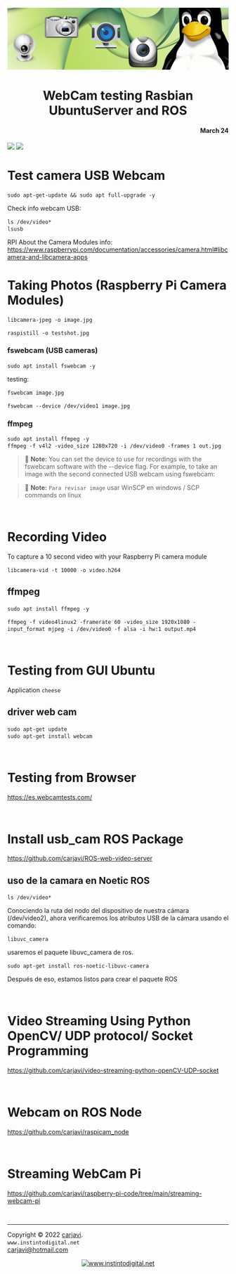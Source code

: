 <p align="center"><img src="./img/webcam.jpg" width="800"  alt=" " /></p>
<h1 align="center"> WebCam testing Rasbian UbuntuServer and ROS </h1> 
<h4 align="right">March 24</h4>

<img src="https://img.shields.io/badge/OS-Linux%20GNU-yellowgreen">
<img src="https://img.shields.io/badge/OS%20-Raspbian%20GNU%2FLinux%2011%20(bulleye)-yellowgreen">


<br>

# Test camera USB Webcam
```
sudo apt-get-update && sudo apt full-upgrade -y
```

Check info webcam USB:
```
ls /dev/video*
lsusb
```

RPI About the Camera Modules info: https://www.raspberrypi.com/documentation/accessories/camera.html#libcamera-and-libcamera-apps

# Taking Photos (Raspberry Pi Camera Modules)
```
libcamera-jpeg -o image.jpg
```
```
raspistill -o testshot.jpg
```

### fswebcam (USB cameras)
```
sudo apt install fswebcam -y
```
testing:
```
fswebcam image.jpg
```
```
fswebcam --device /dev/video1 image.jpg
```



### ffmpeg
```
sudo apt install ffmpeg -y
ffmpeg -f v4l2 -video_size 1280x720 -i /dev/video0 -frames 1 out.jpg
```

> :memo: **Note:** You can set the device to use for recordings with the fswebcam software with the --device flag. For example, to take an image with the second connected USB webcam using fswebcam:


> :memo: **Note:** ```Para revisar image``` usar WinSCP en windows / SCP commands on linux

<br>

# Recording Video
To capture a 10 second video with your Raspberry Pi camera module
```
libcamera-vid -t 10000 -o video.h264
```
## ffmpeg
```
sudo apt install ffmpeg -y
```
```
ffmpeg -f video4linux2 -framerate 60 -video_size 1920x1080 -input_format mjpeg -i /dev/video0 -f alsa -i hw:1 output.mp4
```

<br>

# Testing from GUI Ubuntu
Application ```cheese```

## driver web cam 
```
sudo apt-get update
sudo apt-get install webcam
```

<br>

# Testing from Browser
https://es.webcamtests.com/

<br>

# Install usb_cam ROS Package
https://github.com/carjavi/ROS-web-video-server

## uso de la camara en Noetic ROS
```
ls /dev/video*
```
Conociendo la ruta del nodo del dispositivo de nuestra cámara (/dev/video2), ahora verificaremos los atributos USB de la cámara usando el comando:
```
libuvc_camera
```
usaremos el paquete libuvc_camera de ros.
```
sudo apt-get install ros-noetic-libuvc-camera
```
Después de eso, estamos listos para crear el paquete ROS

<br>

# Video Streaming Using Python OpenCV/ UDP protocol/ Socket Programming
https://github.com/carjavi/video-streaming-python-openCV-UDP-socket

<br>

# Webcam on ROS Node
https://github.com/carjavi/raspicam_node

<br>

# Streaming WebCam Pi
https://github.com/carjavi/raspberry-pi-code/tree/main/streaming-webcam-pi

<br>

---
Copyright &copy; 2022 [carjavi](https://github.com/carjavi). <br>
```www.instintodigital.net``` <br>
carjavi@hotmail.com <br>
<p align="center">
    <a href="https://instintodigital.net/" target="_blank"><img src="./img/developer.png" height="100" alt="www.instintodigital.net"></a>
</p>




